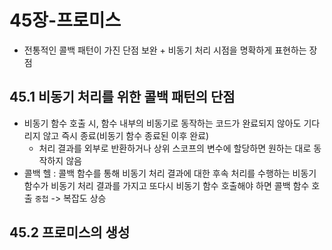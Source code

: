 # 45장-프로미스
- 전통적인 콜백 패턴이 가진 단점 보완 + 비동기 처리 시점을 명확하게 표현하는 장점

## 45.1 비동기 처리를 위한 콜백 패턴의 단점
- 비동기 함수 호출 시, 함수 내부의 비동기로 동작하는 코드가 완료되지 않아도 기다리지 않고 즉시 종료(비동기 함수 종료된 이후 완료)
    - 처리 결과를 외부로 반환하거나 상위 스코프의 변수에 할당하면 원하는 대로 동작하지 않음
- 콜백 헬 : 콜백 함수를 통해 비동기 처리 결과에 대한 후속 처리를 수행하는 비동기 함수가 비동기 처리 결과를 가지고 또다시 비동기 함수 호출해야 하면 콜백 함수 호출 `중첩` -> 복잡도 상승

## 45.2 프로미스의 생성